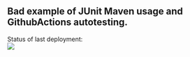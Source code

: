 ## Bad example of JUnit Maven usage and GithubActions autotesting.
Status of last deployment:<br>
<img src="https://github.com/ulyanovskk/maven-testing/workflows/Test-Maven/badge.svg"></br>
